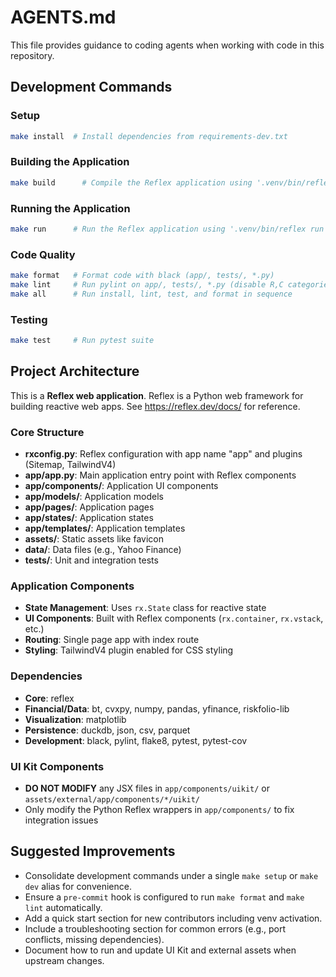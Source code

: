  # AGENTS.md

 This file provides guidance to coding agents when working with code in this repository.

 ## Development Commands

 ### Setup
 ```bash
 make install  # Install dependencies from requirements-dev.txt
 ```

 ### Building the Application
 ```bash
 make build      # Compile the Reflex application using '.venv/bin/reflex compile'
 ```

 ### Running the Application
 ```bash
 make run      # Run the Reflex application using '.venv/bin/reflex run'
 ```

 ### Code Quality
 ```bash
 make format   # Format code with black (app/, tests/, *.py)
 make lint     # Run pylint on app/, tests/, *.py (disable R,C categories)
 make all      # Run install, lint, test, and format in sequence
 ```

 ### Testing
 ```bash
 make test     # Run pytest suite
 ```

 ## Project Architecture

 This is a **Reflex web application**. Reflex is a Python web framework for building reactive web apps.
 See https://reflex.dev/docs/ for reference.

 ### Core Structure
 - **rxconfig.py**: Reflex configuration with app name "app" and plugins (Sitemap, TailwindV4)
 - **app/app.py**: Main application entry point with Reflex components
 - **app/components/**: Application UI components
 - **app/models/**: Application models
 - **app/pages/**: Application pages
 - **app/states/**: Application states
 - **app/templates/**: Application templates
 - **assets/**: Static assets like favicon
 - **data/**: Data files (e.g., Yahoo Finance)
 - **tests/**: Unit and integration tests

 ### Application Components
 - **State Management**: Uses `rx.State` class for reactive state
 - **UI Components**: Built with Reflex components (`rx.container`, `rx.vstack`, etc.)
 - **Routing**: Single page app with index route
 - **Styling**: TailwindV4 plugin enabled for CSS styling

 ### Dependencies
 - **Core**: reflex
 - **Financial/Data**: bt, cvxpy, numpy, pandas, yfinance, riskfolio-lib
 - **Visualization**: matplotlib
 - **Persistence**: duckdb, json, csv, parquet
 - **Development**: black, pylint, flake8, pytest, pytest-cov

 ### UI Kit Components
 - **DO NOT MODIFY** any JSX files in `app/components/uikit/` or `assets/external/app/components/*/uikit/`
 - Only modify the Python Reflex wrappers in `app/components/` to fix integration issues

 ## Suggested Improvements
 - Consolidate development commands under a single `make setup` or `make dev` alias for convenience.
 - Ensure a `pre-commit` hook is configured to run `make format` and `make lint` automatically.
 - Add a quick start section for new contributors including venv activation.
 - Include a troubleshooting section for common errors (e.g., port conflicts, missing dependencies).
 - Document how to run and update UI Kit and external assets when upstream changes.
